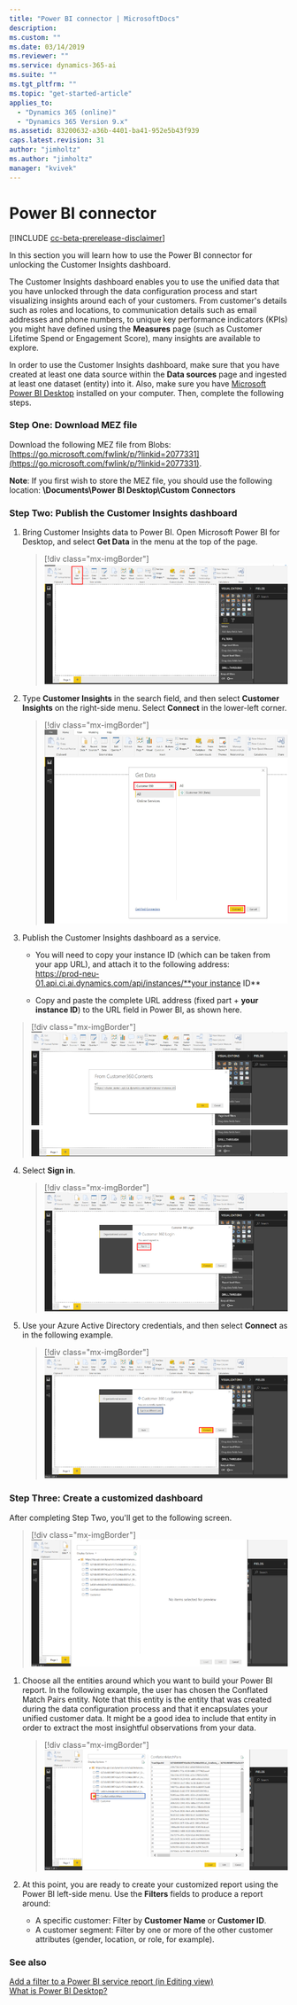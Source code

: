 ```yaml
---
title: "Power BI connector | MicrosoftDocs"
description: 
ms.custom: ""
ms.date: 03/14/2019
ms.reviewer: ""
ms.service: dynamics-365-ai
ms.suite: ""
ms.tgt_pltfrm: ""
ms.topic: "get-started-article"
applies_to: 
  - "Dynamics 365 (online)"
  - "Dynamics 365 Version 9.x"
ms.assetid: 83200632-a36b-4401-ba41-952e5b43f939
caps.latest.revision: 31
author: "jimholtz"
ms.author: "jimholtz"
manager: "kvivek"
---
```

# Power BI connector

[!INCLUDE [cc-beta-prerelease-disclaimer](../includes/cc-beta-prerelease-disclaimer.md)]

In this section you will learn how to use the Power BI connector for unlocking the Customer Insights dashboard.

The Customer Insights dashboard enables you to use the unified data that you have unlocked through the data configuration process and start visualizing insights around each of your customers. From customer's details such as roles and locations, to communication details such as email addresses and phone numbers, to unique key performance indicators (KPIs) you might have defined using the **Measures** page (such as Customer Lifetime Spend or Engagement Score), many insights are available to explore. 

In order to use the Customer Insights dashboard, make sure that you have created at least one data source within the **Data sources** page and ingested at least one dataset (entity) into it. Also, make sure you have [Microsoft Power BI Desktop](https://powerbi.microsoft.com/desktop/) installed on your computer. Then, complete the following steps.

### Step One: Download MEZ file

Download the following MEZ file from Blobs: [https://go.microsoft.com/fwlink/p/?linkid=2077331](https://go.microsoft.com/fwlink/p/?linkid=2077331).

**Note**: If you first wish to store the MEZ file, you should use the following location: **\Documents\Power BI Desktop\Custom Connectors**

### Step Two: Publish the Customer Insights dashboard
 
 1. Bring Customer Insights data to Power BI. Open Microsoft Power BI for Desktop, and select **Get Data** in the menu at the top of the page.
 
    > [!div class="mx-imgBorder"] 
    > ![](media/connector-powerbi-get-data.png "Power BI Get Data")

 
 2. Type **Customer Insights** in the search field, and then select **Customer Insights** on the right-side menu. Select **Connect** in the lower-left corner.

    > [!div class="mx-imgBorder"] 
    > ![](media/connector-pbi-step-3.png "Power BI Connector")

3. Publish the Customer Insights dashboard as a service.

   - You will need to copy your instance ID (which can be taken from your app URL), and attach it to the following address: <br />
  https://prod-neu-01.api.ci.ai.dynamics.com/api/instances/**your instance ID**

   - Copy and paste the complete URL address (fixed part + **your instance ID**) to the URL field in Power BI, as shown here.

  > [!div class="mx-imgBorder"] 
  > ![](media/connector-copy-instanceid.png "Copy Instance ID")

4. Select **Sign in**.

   > [!div class="mx-imgBorder"] 
   > ![](media/connector-sign-in.png "Sign in to Customer Insights")
     
5. Use your Azure Active Directory credentials, and then select **Connect** as in the following example.

   > [!div class="mx-imgBorder"] 
   > ![](media/connector-sign-in-azure-credentials.png "Sign in using Azure credentials")
     
### Step Three: Create a customized dashboard

After completing Step Two, you'll get to the following screen.

> [!div class="mx-imgBorder"] 
> ![](media/connector-now-signed-in.png "Signed in to Customer Insights")

1. Choose all the entities around which you want to build your Power BI report. In the following example, the user has chosen the Conflated Match Pairs entity. Note that this entity is the entity that was created during the data configuration process and that it encapsulates your unified customer data. It might be a good idea to include that entity in order to extract the most insightful observations from your data.

   > [!div class="mx-imgBorder"] 
   > ![](media/connector-conflated-match-pairs.png "Conflated match pairs")

2. At this point, you are ready to create your customized report using the Power BI left-side menu. Use the **Filters** fields to produce a report around:

   - A specific customer: Filter by **Customer Name** or **Customer ID**.
   - A customer segment: Filter by one or more of the other customer attributes (gender, location, or role, for example).
   
### See also
 [Add a filter to a Power BI service report (in Editing view)](https://docs.microsoft.com/power-bi/power-bi-report-add-filter)<br/>
 [What is Power BI Desktop?](https://docs.microsoft.com/power-bi/desktop-what-is-desktop)
